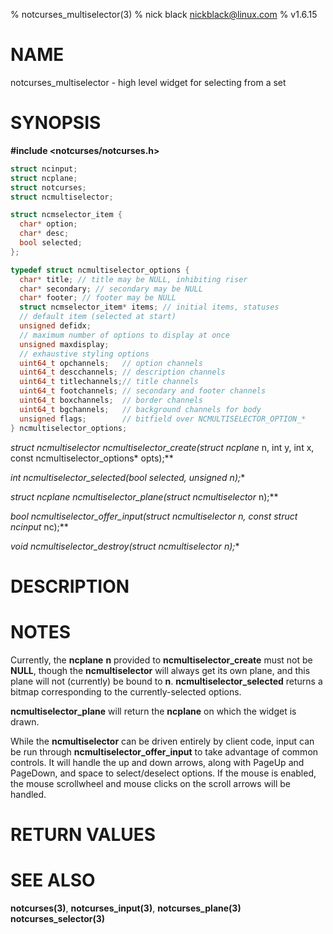 % notcurses_multiselector(3)
% nick black <nickblack@linux.com>
% v1.6.15

# NAME

notcurses_multiselector - high level widget for selecting from a set

# SYNOPSIS

**#include <notcurses/notcurses.h>**

```c
struct ncinput;
struct ncplane;
struct notcurses;
struct ncmultiselector;

struct ncmselector_item {
  char* option;
  char* desc;
  bool selected;
};

typedef struct ncmultiselector_options {
  char* title; // title may be NULL, inhibiting riser
  char* secondary; // secondary may be NULL
  char* footer; // footer may be NULL
  struct ncmselector_item* items; // initial items, statuses
  // default item (selected at start)
  unsigned defidx;
  // maximum number of options to display at once
  unsigned maxdisplay;
  // exhaustive styling options
  uint64_t opchannels;   // option channels
  uint64_t descchannels; // description channels
  uint64_t titlechannels;// title channels
  uint64_t footchannels; // secondary and footer channels
  uint64_t boxchannels;  // border channels
  uint64_t bgchannels;   // background channels for body
  unsigned flags;        // bitfield over NCMULTISELECTOR_OPTION_*
} ncmultiselector_options;
```

**struct ncmultiselector* ncmultiselector_create(struct ncplane* n, int y, int x, const ncmultiselector_options* opts);**

**int ncmultiselector_selected(bool* selected, unsigned n);**

**struct ncplane* ncmultiselector_plane(struct ncmultiselector* n);**

**bool ncmultiselector_offer_input(struct ncmultiselector* n, const struct ncinput* nc);**

**void ncmultiselector_destroy(struct ncmultiselector* n);**

# DESCRIPTION

# NOTES

Currently, the **ncplane** **n** provided to **ncmultiselector_create**
must not be **NULL**, though the **ncmultiselector** will always get its
own plane, and this plane will not (currently) be bound to **n**.
**ncmultiselector_selected** returns a bitmap corresponding to the
currently-selected options.

**ncmultiselector_plane** will return the **ncplane** on which the widget is
drawn.

While the **ncmultiselector** can be driven entirely by client code,
input can be run through **ncmultiselector_offer_input** to take
advantage of common controls. It will handle the up and down arrows,
along with PageUp and PageDown, and space to select/deselect options.
If the mouse is enabled, the mouse scrollwheel and mouse clicks on the scroll
arrows will be handled.

# RETURN VALUES

# SEE ALSO

**notcurses(3)**,
**notcurses_input(3)**,
**notcurses_plane(3)**
**notcurses_selector(3)**
